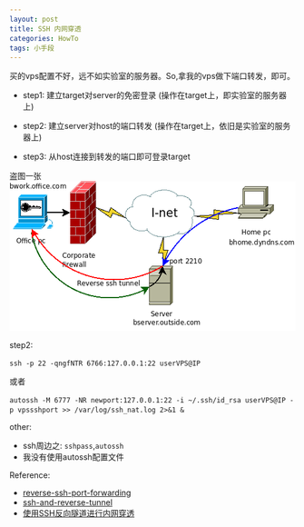 ```yaml
---
layout: post
title: SSH 内网穿透
categories: HowTo
tags: 小手段
---
```


买的vps配置不好，远不如实验室的服务器。So,拿我的vps做下端口转发，即可。


* step1: 建立target对server的免密登录 (操作在target上，即实验室的服务器上)

* step2: 建立server对host的端口转发	  (操作在target上，依旧是实验室的服务器上)

* step3: 从host连接到转发的端口即可登录target


盗图一张
![原理图](/images//reverese-ssh3.png)

step2:

`ssh -p 22 -qngfNTR 6766:127.0.0.1:22 userVPS@IP`

或者

`autossh -M 6777 -NR newport:127.0.0.1:22 -i ~/.ssh/id_rsa userVPS@IP -p vpssshport >> /var/log/ssh_nat.log 2>&1 &`



other:

* ssh周边之: `sshpass`,`autossh`
*  我没有使用autossh配置文件

Reference:

* [reverse-ssh-port-forwarding](https://toic.org/blog/2009/reverse-ssh-port-forwarding/)
* [ssh-and-reverse-tunnel](http://www.freeoa.net/osuport/netmanage/ssh-and-reverse-tunnel_1896.html)
* [使用SSH反向隧道进行内网穿透](https://www.zhukun.net/archives/8130)
